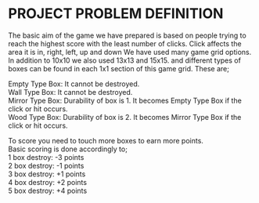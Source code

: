 # PROJECT PROBLEM DEFINITION
The basic aim of the game we have prepared is based on people trying to reach the highest score with the least number of clicks. Click affects the area it is in, right, left, up and down We have used many game grid options. In addition to 10x10 we also used 13x13 and 15x15. and different types of boxes can be found in each 1x1 section of this game grid. These are;

Empty Type Box: It cannot be destroyed.<br/>
Wall Type Box: It cannot be destroyed.<br/>
Mirror Type Box: Durability of box is 1. It becomes Empty Type Box if the click or hit occurs.<br/>
Wood Type Box: Durability of box is 2. It becomes Mirror Type Box if the click or hit occurs.<br/>

To score you need to touch more boxes to earn more points.<br/>
Basic scoring is done accordingly to;<br/>
1 box destroy: -3 points<br/>
2 box destroy: -1 points<br/>
3 box destroy: +1 points<br/>
4 box destroy: +2 points<br/>
5 box destroy: +4 points
